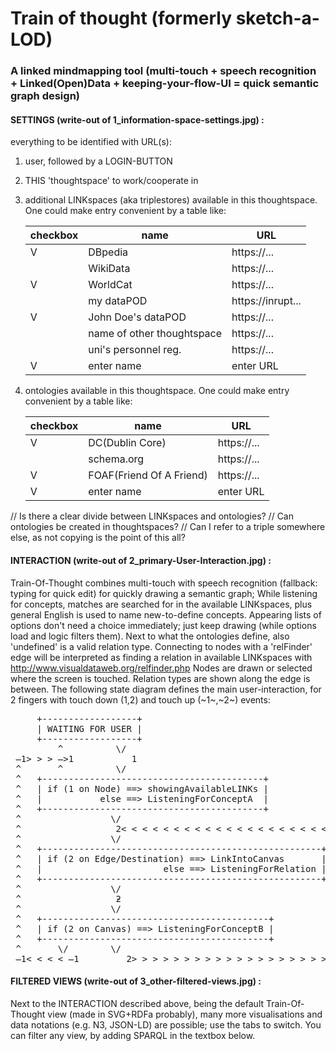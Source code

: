 # Train of thought (formerly sketch-a-LOD)

### A linked mindmapping tool (multi-touch + speech recognition + Linked(Open)Data + keeping-your-flow-UI = quick semantic graph design)

#### SETTINGS (write-out of 1_information-space-settings.jpg) :

everything to be identified with URL(s):
1. user, followed by a LOGIN-BUTTON
2. THIS 'thoughtspace' to work/cooperate in
3. additional LINKspaces (aka triplestores) available in this thoughtspace. One could make entry convenient by a table like:

   |checkbox|name                      |URL              |
   |--------|--------------------------|-----------------|
   |      V |DBpedia                   |https://...      |
   |        |WikiData                  |https://...      |
   |      V |WorldCat                  |https://...      |
   |        |my dataPOD                |https://inrupt...|
   |      V |John Doe's dataPOD        |https://...      |
   |        |name of other thoughtspace|https://...      |
   |        |uni's personnel reg.      |https://...      |
   |      V | enter name               | enter URL       |

4. ontologies available in this thoughtspace. One could make entry convenient by a table like:

   |checkbox|name                    |URL        |
   |--------|------------------------|-----------|
   |      V |DC(Dublin Core)         |https://...|
   |        |schema.org              |https://...|
   |      V |FOAF(Friend Of A Friend)|https://...|
   |      V | enter name             | enter URL |

// Is there a clear divide between LINKspaces and ontologies?
// Can ontologies be created in thoughtspaces?
// Can I refer to a triple somewhere else, as not copying is the point of this all?


#### INTERACTION (write-out of 2_primary-User-Interaction.jpg) :
Train-Of-Thought combines multi-touch with speech recognition (fallback: typing for quick edit) for quickly drawing a semantic graph;
While listening for concepts, matches are searched for in the available LINKspaces, plus general English is used to name new-to-define concepts. Appearing lists of options don't need a choice immediately; just keep drawing (while options load and logic filters them).
Next to what the ontologies define, also 'undefined' is a valid relation type. Connecting to nodes with a 'relFinder' edge will be interpreted as finding a relation in available LINKspaces with http://www.visualdataweb.org/relfinder.php
Nodes are drawn or selected where the screen is touched.
Relation types are shown along the edge is between.
The following state diagram defines the main user-interaction, for 2 fingers with touch down (1,2) and touch up (~1~,~2~) events:

<pre>
     +------------------+
     | WAITING FOR USER | 
     +------------------+
         ^          \/
 ̶1> > > ̶>1           1
 ^       ^          \/
 ^   +------------------------------------------+
 ^   | if (1 on Node) ==> showingAvailableLINKs |
 ^   |           else ==> ListeningForConceptA  |
 ^   +------------------------------------------+
 ^                 \/
 ^                  2< < < < < < < < < < < < < < < < < < < < < <2
 ^                 \/                                           ^
 ^   +-----------------------------------------------------+    ^
 ^   | if (2 on Edge/Destination) ==> LinkIntoCanvas       |    ^
 ^   |                       else ==> ListeningForRelation |    ^
 ^   +-----------------------------------------------------+    ^
 ^                 \/                                           ^
 ^                  ƻ                                           ^
 ^                 \/                                           ^
 ^   +-------------------------------------------+              ^
 ^   | if (2 on Canvas) ==> ListeningForConceptB |              ^
 ^   +-------------------------------------------+              ^
 ^       \/        \/                                           ^
 ̶1< < < < ̶1         2> > > > > > > > > > > > > > > > > > > > > >2
</pre>

#### FILTERED VIEWS (write-out of 3_other-filtered-views.jpg) :
Next to the INTERACTION described above, being the default Train-Of-Thought view (made in SVG+RDFa probably), many more visualisations and data notations (e.g. N3, JSON-LD) are possible; use the tabs to switch.
You can filter any view, by adding SPARQL in the textbox below.
